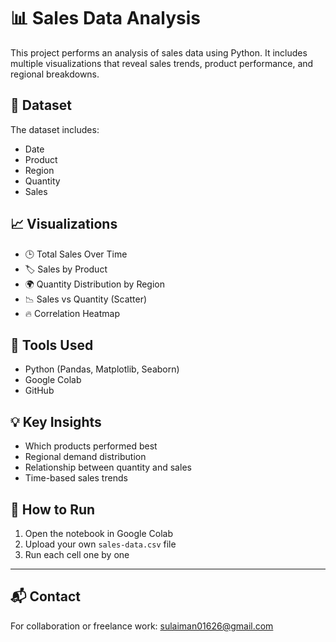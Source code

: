 # 📊 Sales Data Analysis

This project performs an analysis of sales data using Python. It includes multiple visualizations that reveal sales trends, product performance, and regional breakdowns.

## 📁 Dataset
The dataset includes:
- Date
- Product
- Region
- Quantity
- Sales

## 📈 Visualizations

- 🕒 Total Sales Over Time
- 🏷️ Sales by Product
- 🌍 Quantity Distribution by Region
- 📉 Sales vs Quantity (Scatter)
- 🔥 Correlation Heatmap

## 📌 Tools Used

- Python (Pandas, Matplotlib, Seaborn)
- Google Colab
- GitHub

## 💡 Key Insights

- Which products performed best
- Regional demand distribution
- Relationship between quantity and sales
- Time-based sales trends


## 🚀 How to Run

1. Open the notebook in Google Colab
2. Upload your own `sales-data.csv` file
3. Run each cell one by one

---

## 📬 Contact

For collaboration or freelance work: sulaiman01626@gmail.com
